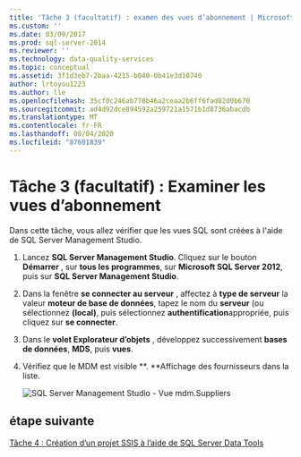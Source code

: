 ```yaml
---
title: 'Tâche 3 (facultatif) : examen des vues d’abonnement | Microsoft Docs'
ms.custom: ''
ms.date: 03/09/2017
ms.prod: sql-server-2014
ms.reviewer: ''
ms.technology: data-quality-services
ms.topic: conceptual
ms.assetid: 3f1d3eb7-2baa-4215-b040-0b41e3d10740
author: lrtoyou1223
ms.author: lle
ms.openlocfilehash: 35cf0c246ab778b46a2ceaa2b6ff6fad02d0b670
ms.sourcegitcommit: ad4d92dce894592a259721a1571b1d8736abacdb
ms.translationtype: MT
ms.contentlocale: fr-FR
ms.lasthandoff: 08/04/2020
ms.locfileid: "87601839"
---
```

# <a name="task-3-optional-reviewing-the-subscription-views"></a>Tâche 3 (facultatif) : Examiner les vues d’abonnement
  Dans cette tâche, vous allez vérifier que les vues SQL sont créées à l'aide de SQL Server Management Studio.

1.  Lancez **SQL Server Management Studio**. Cliquez sur le bouton **Démarrer** , sur **tous les programmes**, sur **Microsoft SQL Server 2012**, puis sur **SQL Server Management Studio**.

2.  Dans la fenêtre **se connecter au serveur** , affectez à **type de serveur** la valeur **moteur de base de données**, tapez le nom du **serveur** (ou sélectionnez **(local)**, puis sélectionnez **authentification**appropriée, puis cliquez sur **se connecter**.

3.  Dans le **volet Explorateur d’objets** , développez successivement **bases de données**, **MDS**, puis **vues**.

4.  Vérifiez que le MDM est visible **. **Affichage des fournisseurs dans la liste.

     ![SQL Server Management Studio - Vue mdm.Suppliers](../../2014/tutorials/media/et-reviewingthesubscriptionviews.jpg "SQL Server Management Studio - Vue mdm.Suppliers")

## <a name="next-step"></a>étape suivante
 [Tâche 4 : Création d’un projet SSIS à l’aide de SQL Server Data Tools](../../2014/tutorials/task-4-creating-an-ssis-project-using-sql-server-data-tools.md)